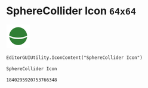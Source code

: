 # SphereCollider Icon `64x64`
<img src="/img/SphereCollider%20Icon.png" width=64 height=64>

``` CSharp
EditorGUIUtility.IconContent("SphereCollider Icon")
```
```
SphereCollider Icon
```
```
1840295920753766348
```

